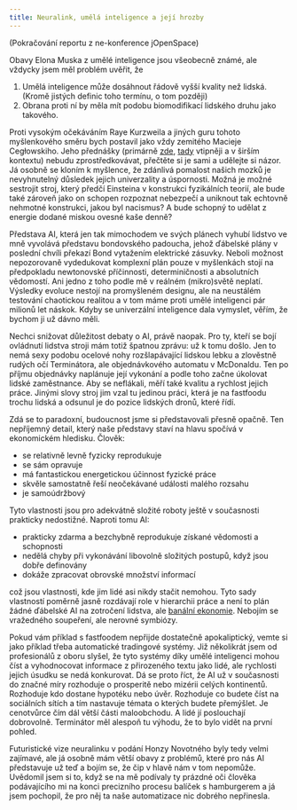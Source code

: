 ```yaml
---
title: Neuralink, umělá inteligence a její hrozby
---
```


(Pokračování reportu z ne-konference jOpenSpace)

Obavy Elona Muska z umělé inteligence jsou všeobecně známé, ale vždycky jsem měl problém uvěřit, že

1. Umělá inteligence může dosáhnout řádově vyšší kvality než lidská. (Kromě jistých definic toho termínu, o tom později)
2. Obrana proti ní by měla mít podobu biomodifikací lidského druhu jako takového.

Proti vysokým očekáváním Raye Kurzweila a jiných guru tohoto myšlenkového směru bych postavil jako vždy zemitého Macieje Cegłowskiho. Jeho přednášky (primárně [zde][superinteligence], [tady][exponential] vtipněji a v širším kontextu) nebudu zprostředkovávat, přečtěte si je sami a udělejte si názor. Já osobně se kloním k myšlence, že zdánlivá pomalost našich mozků je nevyhnutelný důsledek jejich univerzality a úspornosti. ‎Možná je možné sestrojit stroj, který předčí Einsteina v konstrukci fyzikálních teorií, ale bude také zároveň jako on schopen rozpoznat nebezpečí a uniknout tak echtovně nehmotné konstrukci, jakou byl nacismus? A bude schopný to udělat z energie dodané miskou ovesné kaše denně?

Představa AI, která jen tak mimochodem ve svých plánech vyhubí lidstvo ve mně vyvolává představu bondovského padoucha, jehož ďábelské plány v poslední chvíli překazí Bond vytažením elektrické zásuvky. Neboli možnost nepozorovaně vydedukovat komplexní plán pouze v myšlenkách stojí na předpokladu newtonovské příčinnosti, determiničnosti a absolutních vědomostí. Ani jedno z toho podle mě v reálném (mikro)světě neplatí. Výsledky evoluce nestojí na promyšleném designu, ale na neustálém testování chaotickou realitou a v tom máme proti umělé inteligenci pár milionů let náskok. Kdyby se univerzální inteligence dala vymyslet, věřím, že bychom ji už dávno měli.

Nechci snižovat důležitost debaty o AI, právě naopak. Pro ty, kteří se bojí ovládnutí lidstva stroji mám totiž špatnou zprávu: už k tomu došlo. Jen to nemá sexy podobu ocelové nohy rozšlapávající lidskou lebku a zlověstně rudých očí Terminátora, ale objednávkového automatu v McDonaldu. Ten po příjmu objednávky naplánuje její vykonání a podle toho začne úkolovat lidské zaměstnance. Aby se neflákali, měří také kvalitu a rychlost jejich práce. Jinými slovy stroj jim vzal tu jedinou práci, která je na fastfoodu trochu lidská a odsunul je do pozice lidských dronů, které řídí.

Zdá se to paradoxní, budoucnost jsme si představovali přesně opačně. Ten nepříjemný detail, který naše představy staví na hlavu spočívá v ekonomickém hledisku. Člověk:

- se relativně levně fyzicky reprodukuje
- se sám opravuje
- má fantastickou energetickou účinnost fyzické práce
- skvěle samostatně řeší neočekávané události malého rozsahu
- je samo‎údržbový

Tyto vlastnosti jsou pro adekvátně složité roboty ještě v současnosti prakticky nedostižné. Naproti tomu AI:

- prakticky zdarma a bezchybně reprodukuje získané vědomosti a schopnosti
- nedělá chyby při vykonávání libovolně složitých postupů, když jsou dobře definovány
- dokáže zpracovat obrovské množství informací

což jsou vlastnosti, kde jim lidé asi nikdy stačit nemohou. Tyto sady vlastností poměrně jasně rozdávají role v hierarchii práce a není to plán žádné ďábelské AI na zotročení lidstva, ale [banální ekonomie][own]. Nebojím se vražedného soupeření, ale nerovné symbiózy.

Pokud vám příklad s fastfoodem nepřijde dostatečně apokaliptický, vemte si jako příklad třeba automatické tradingové systémy. Již několikrát jsem od profesionálů z oboru slyšel, že tyto systémy díky umělé inteligenci mohou číst a vyhodnocovat informace z přirozeného textu jako lidé, ale rychlosti jejich úsudku se nedá konkurovat. Dá se proto říct, že AI už v současnosti do značné míry rozhoduje o prosperitě nebo mizérii celých kontinentů. Rozhoduje kdo dostane hypotéku nebo úvěr. Rozhoduje co budete číst na sociálních sítích a tím nastavuje témata o kterých budete přemýšlet. Je cenotvůrce čím dál větší části maloobchodu. A lidé jí poslouchají dobrovolně. Terminátor měl alespoň tu výhodu, že to bylo vidět na první pohled.

Futuristické vize neuralinku v podání Honzy Novotného byly tedy velmi zajímavé, ale ‎já osobně mám větší obavy z problémů, které pro nás AI představuje už teď a bojím se, že čip v hlavě nám v tom nepomůže. Uvědomil jsem si to, když se na mě podívaly ty prázdné oči člověka podávajícího mi na konci precizního procesu balíček s hamburgerem a já jsem pochopil, že pro něj ta naše automatizace nic dobrého nepřinesla.

[superinteligence]: http://idlewords.com/talks/superintelligence.htm
[exponential]: http://idlewords.com/talks/web_design_first_100_years.htm
[own]: http://thereformedbroker.com/2017/10/16/just-own-the-damn-robots/